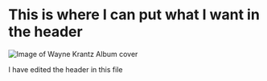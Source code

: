 # This is where I can put what I want in the header
![Image of Wayne Krantz Album cover]([https://octodex.github.com/images/yaktocat.png](https://th.bing.com/th/id/OIP.B0B5bfe0nuBxvCvNqQTQpwAAAA?w=221&h=180&c=7&r=0&o=5&pid=1.7))











I have edited the header in this file
